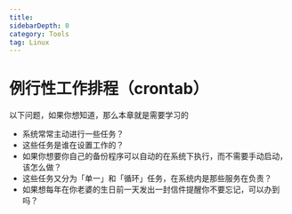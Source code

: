 ```yaml
---
title: 
sidebarDepth: 0 
category: Tools 
tag: Linux
---
```

# 例行性工作排程（crontab）

以下问题，如果你想知道，那么本章就是需要学习的

- 系统常常主动进行一些任务？
- 这些任务是谁在设置工作的？
- 如果你想要你自己的备份程序可以自动的在系统下执行，而不需要手动启动，该怎么做？
- 这些任务又分为「单一」和「循环」任务，在系统内是那些服务在负责？
- 如果想每年在你老婆的生日前一天发出一封信件提醒你不要忘记，可以办到吗？